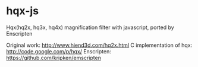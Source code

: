 hqx-js
======

Hqx(hq2x, hq3x, hq4x) magnification filter with javascript, ported by Enscripten

Original work: http://www.hiend3d.com/hq2x.html
C implementation of hqx: http://code.google.com/p/hqx/
Enscripten: https://github.com/kripken/emscripten
